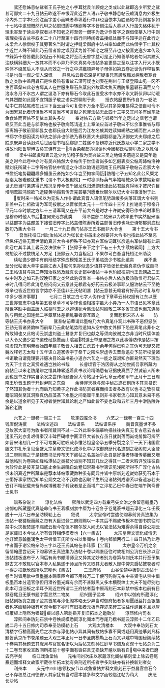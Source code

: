 <!-- { "loadSidebar": true } -->
　　鵞还慰姊意帖鵞者王氏子姓之小字耳犹袁羊顾虎之类或以此鵞即逸少所爱之鵞甚可鄙笑二十九日帖云昨遂不奉恨深此近世人语非子敬书静息帖云赖消息内外极生冷内外二字本行旁注而字差小而昧者摹填着行中非也当依本为胜诸帖中此例甚多如十七帖中逺想慨然孔琳之帖恨恨脚中转剧等字本皆侧注后人摹以入行虽失格体犹于理未害至于读兰亭叙者以不知老之将至旁一僧字为逸少作曽字之误借使摹入行中则害理矣按古兰亭叙本二十八行至第十四行间特阔者盖接纸处而不与知字适在此行之末梁舍人徐僧权于其旁著名当时谓之押缝梁御府中法书率如此而此帖僧字下亡其权字近世人殊不知此乃云僧者曽之误因读为曽不知老之将至非也又按晋史逸少本传及书録第十卷皆载此叙但云不知老之将至而无曽字益可是正乃知善摹帖者勿问其黵灭注缺横斜细大一放其本而不小异乃不失真矣今法帖多妄更易之至以注字入行大小既殊体不缀属后人不晓从而效之一行之中洪纎顿异号子母体如第五卷近世伪作释智果书是也毎一观之使人深慨
　　静息帖云礜石深是可疑事兄熹患散輙发痈散者寒食散之类散中盖用礜石是性极热有毒故云深可疑也刘表在荆州与王粲登障山见一冈不生百草粲曰此必古塜其人在世服生礜石热蒸出外故草木焦灭凿防果墓礜石满茔又今洛水冬月不氷古人谓之温洛下亦有礜石今取此石置瓮水中水亦不氷又鹳伏卵以助暖气其烈酷如此固不宜饵服子敬之语实然聊附于此
　　授衣帖歴世所传自为一卷法帖中亡其帖尾政在此耳下当云当今可复使不万全不愿以其多算难易得之便自可令不为因累耳比者忉怛当不可言当不可言献之死罪法帖无此四十三字又其间多有燥笔及鱼食处而官帖不复依本其失多矣
　　奉对帖云方欲与姉极当年之足以之偕老岂谓乖反至此当是与郗家帖也按子敬病笃请道士上章法应首过子敬曰不忆余事惟省与郗家离婚子敬前室郗昙女也郗氏自大尉鉴后为江左名族其姓读如絺绣之絺而世人以俗书郗字作郄因读为却诜之郤非也郤诜乃春秋晋大夫郤縠郗鉴乃汉御史大夫郗虑之后姓原既异音读迥殊后世因俗书相乱郗郤二姓遂不复辨亦近代氏族及小学二家之学不讲故也陆鲁望愽古矣其诗有云一清香染郗郎亦误读也今因郗氏帖聊尔及之以糺俗缪
　　梁中书郎虞和表云逸少为防稽子敬为吴兴故三吴之地偏多遗迹又是莫年遒美之时今此卷中亦时有吴兴帖然大令帖传于世佳者尚多如乞假表庾公帖周姉帖洛神赋刘氏所藏十二字等帖官帖中皆遗之仆顷以韵语题河南王氏所藏子敬帖云君家大令书盈纸笔势翩翩趣多媚虽云沓拖如少年岂至拘挛同饿防稽七子五知名此公风槩尤超诣太极璇题犹重书【谓不书大极殿榜】一时凛凛标英气半袖精裓众争求数幅新帬世尤贵当时亲遇得己难况复传今仅千嵗龙珠归浦劒还津此帖君蔵真得地才披尺许目増明鸾跂鸿惊欲飞逝硬黄响搨若传吾完碧摹刋愿垂世聊尔以记大令书事漫附于此
　　度时来一帖米以为无名人作仆谓此真晋人语但笔势疎缓多失落耳谓大令书则非盖中云仁祖欲请为军司按献之以晋孝武太元十一年年四十三卒上推谢尚于穆帝升平元年卒时献之方年十三请军司又在升平前大令是时才十许嵗安得已作书论时事殆是穆帝时他人书后度何来迟亦此类
　　薄冷益部二帖米以为欧率更书实然但米误以益部字为益郎盖下接耆旧传字此帖盖借陈寿所着益部蓍旧传也咏史诗郁郁涧底松数句乃集大令书
　　一月二十九日黄门帖亦王氏书而非大令也
　　第十王大令书下
　　吾当托桓江州助汝帖米以为张长史书虽未必然要非大令书也按此帖不至恶但纵任近俗无晋世清韵真非大令书但殊不知亦冩右军帖词耳张彦逺右军帖録有此语此卷亡其半其上畧云汝决欲来下【张録于来下之字下有三十九字续帖畧同】上方大枋想汝不过数枋足人方足【张録云人力当粗足】不果尔可白吾当托桓江州助汝
　　续帖逸少部中有前叚结字殊应模矩盖王氏子弟临逸少书胜此逺矣
　　疾不退至分张帖诸大草字语类江表人度何来亦似逸少语其字皆张长史藏真辈伪作或自书二王帖语耳与第二卷知汝殊愁及藏真长史部中诸帖一手也豹奴桓嗣也王氏甥故二王帖中时及之如云豹奴晚归家之类然此豹奴惟省一书帖亦后人依放极热敬惟府君帖云来时几得问希此消息极闷闷又云意甚无赖君有好药云云极济事耶又服油帖云不至絶艰辛也皆近世俗言字势亦不至佳非王氏帖明甚【帖云意甚无赖君有好药必时复与府中多少极济事耶】
　　七月二日献之白七字人伪作也下章草云孙权据有江东以歴三世亦蜀志中语与第五卷章草不可争锋也语相接字虽大小异乃一人书语已见本章此叚世字缺中画盖唐人临摹时去之以避讳犹今集法帖时殷敬二字多省其波也但东连吴防与用武之国连武二字章草体差相乱摹者谬互置之
　　复面悲积宋齐人书
　　防等帖王氏书亦非大令
　　鵞羣帖前辈谓此墨帖乃大令真笔仆观此书殊不恶但怒张狂劲无晋诸贤韵味而前辈乃云此帖笔势险逺如从空中数丈外掷下恐是真笔此非仆之所敢知也又此帖词云崇虚刘道士鵞羣并复归也献之等须向彼谢之亦非当时尺牍体盖以大令父逸少尝书道徳经换鵞而山隂昙村道士举羣赠之故以此事傅防作是帖耳按崇虚馆乃宋明帝泰始四年建子敬晋人相去亡虑五十余年何得已称之其伪可无疑又按魏收释老志太和十五年诏立道家寺宇于桑干之隂名崇虚寺去晋愈逺矣予前所校量诸书讵敢自谓竟理要非臆决目论盖书虽小道亦六艺之一能之既艰知亦匪易然天下理当为天下士言之真赏难遇岂独论书哉
　　长睿顷官于洛因得从之防尝阅吾家所藏内府帖且以米老防尾辨之惜其踈畧遂着此书议论精确悉有证据使真赝了然诚前人所未到也是书之作实自余发之尝作诗题吾家大令帖见于第七章云政和甲午正月十三日周南王玠晋玉题于开封尹防之东斋
　　余待罪天禄与观中秘古迹石刻所本其真易识了然知其伪者十九而后乃知黄子之作此书防赏者寡而掊击者多故有以也书之攷引载籍昭昭矣至其洞察真伪品藻髙下水墨之间毫厘千里则非书家者流心知其意未易不惑余是以道余所见于天禄者使世知其论刺之严如此皆不妄也政和五年三月中澣防陵许瀚崧老防













　　六艺之一録卷一百三十三
　　钦定四库全书
　　六艺之一録卷一百三十四　　钱唐倪涛撰
　　法帖论述四
　　法帖谱系
　　法帖谱系序
　　魏晋真墨世不多见故家大室号为收书者所蔵间不过一二外此率多临摹响搨往往失真无复古意去古益逺虽石刻亦复艰得秦汉丰碑巨碣唯字画深且大者仅存虽日就剥落而尚或髣髴可辨至如晋宋诸刻几一字不可考矣可胜叹哉恭惟艺祖皇帝承五季分裂之余平一天下诸国賔服文书礼乐复见全盛太宗皇帝文徳化成淳化中尽取御府歴代名迹刻之秘阁毎大臣登进二府则赐之于是魏晋书法传布天下阁帖之名盖始乎此自是好事者转相传摹而又増益他帖别为卷第如绛帖潭帖之类枝分派别不知其几世之得其一二者未暇详攷往往自为珍异此是彼非莫知底止余生最晩自幼粗知崇慕书学第识见浅陋所得不广淳化古帖恨未识真近世所藏率是荐本绛帖家藏数种虽有同异并皆中原新刻近嵗始获见石本于三衢好事家然后知单公炳文之论不我欺也因取平生所见诸帖列成谱系以备遗忘若夫攷订不精纪载未备尚俟博雅君子矜我者是正而増广之淳祐乙巳仲春日在端午陶斋曹士冕书

















　　谱系杂说上
　　淳化法帖
　　熙陵以武定四方载櫜弓矢文治之余留意翰墨乃出御府所藏歴代真迹命侍书王着模刻禁中厘为十卷各于卷尾篆书题云淳化三年壬辰嵗十一月六日奉圣防模勒上石
　　叙说
　　太宗皇帝时尝遣使购募前贤真迹集为法帖十卷镂板而藏之毎有大臣进登二府则赐以一本其后不赐或传板本在御书院往时禁中火灾板焚遂不赐或云板今在但不赐尔故人间尤以官法帖为难得余得自薛公期云是家藏旧本今世人所有皆转相传模者也【六一集古】
　　太宗皇帝文徳化成情无他好留意翰墨润色太平尝借王氏所收书以集阁帖十卷内郗愔两行二十四日帖乃此卷中者而于谢公帖亲防三字以还王氏其帖在李玮家【宝晋】
　　太宗皇帝万机之余留情翰墨尝诏天下购募钟王真迹集为法帖十卷以赐羣臣往时故相刘公沆在长沙以官法帖镂板遂布于人间后有尚书郎潘师旦又择其尤妙者别为卷第与刘氏本并行至予集録古文不敢辄以官本参入私集遂于师旦所传又取其尤者散入録中俾夫启帖披卷者时一得之把翫欣然所以忘勌也【集古】
　　二王府帖
　　山谷论禁中板刻古法帖十卷当时皆用歙中贡墨墨本赐羣臣今都下用钱万二千便可购得元祐中亲贤宅从禁中借板墨百本分遗官僚但用潘谷墨光辉有余而不甚黟黑又多木横裂纹士大夫不能尽别也此本可当旧板之半耳予观近世所谓二王府帖者葢中原再刻石本非禁中板本也前有目録卷尾且无篆书题字葢显然二物矣
　　绍兴国子监本
　　绍兴中以御府所蔵淳化旧帖刻板寘之国子监其首尾与淳化阁本略无少异当时御府拓者多用匮纸葢打金银箔者也字画精神极有可观今都下亦时有旧拓者元板尚存迩来碑工往往作蝉翼本且以厚纸覆板上隠然为银锭痕以惑人第剥损非复旧拓本之遒劲矣
　　淳熙修内司本
　　淳熙间奉防刻石禁中卷帙规模悉同淳化阁本而卷尾乃楷书题云淳熙十二年乙巳嵗二月十五日修内司恭奉圣防模勒上石
　　大观太清楼本
　　大观中奉防刻石太清楼字行稍高而先后之次亦与淳化帖小异其间有数帖多寡不同或疑用真迹摹刻凡标题皆蔡京所书卷尾题云大观三年正月一日奉圣防模勒上石而又以建中靖国秘阁续帖十卷易其标题去其嵗月与官属名衘以为后帖又刻孙过庭草书谱及贞观十七帖总为二十二卷吾家收宣政间所拓前十卷字画有锋铓且无损缺开禧以后有自塲中来者已磨去亮字矣
　　临江戏鱼堂帖
　　元祐间刘次庄以家蔵淳化阁帖摹刻堂上除去卷尾篆题而増释文故家所蔵往年拓本犹有典刑近所拓者字多刓缺亦有补换新刻者矣
　　利州本
　　庆元中四川总领权安节以戏鱼堂帖并释文重刻石于益昌官舍石今已不存权总江州徳安人其家犹有当时墨本甚多释文字画较临江帖为稍大
　　庆厯长沙帖
